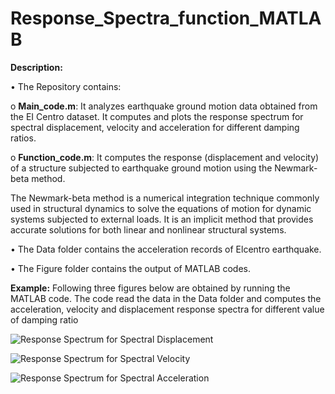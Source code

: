 # Response_Spectra_function_MATLAB
**Description:**


•	The Repository contains:


o	**Main_code.m**:  It analyzes earthquake ground motion data obtained from the EI Centro dataset. It computes and plots the response spectrum for spectral displacement, velocity and acceleration for different damping ratios.


o	**Function_code.m**:  It computes the response (displacement and velocity) of a structure subjected to earthquake ground motion using the Newmark-beta method.


The Newmark-beta method is a numerical integration technique commonly used in structural dynamics to solve the equations of motion for dynamic systems subjected to external loads. It is an implicit method that provides accurate solutions for both linear and nonlinear structural systems.


•	The Data folder contains the acceleration records of Elcentro earthquake.


•	The Figure folder contains the output of MATLAB codes.


**Example:**
Following three figures below are obtained by running the MATLAB code. The code read the data in the Data folder and computes the acceleration, velocity and displacement response spectra for different value of damping ratio

![Response Spectrum for Spectral Displacement](https://github.com/Samjhana-Sharma-Structural-Engineering/Response_Spectra_function_MATLAB/assets/158802977/2934b7dd-fab3-4d81-bd7e-e314892d9044)

![Response Spectrum for Spectral Velocity](https://github.com/Samjhana-Sharma-Structural-Engineering/Response_Spectra_function_MATLAB/assets/158802977/e85693c7-6c06-46a8-83cd-bc906fc87c5e)

![Response Spectrum for Spectral Acceleration](https://github.com/Samjhana-Sharma-Structural-Engineering/Response_Spectra_function_MATLAB/assets/158802977/a7fd8d7a-97c0-43c0-bc79-be70288e2a8b)
